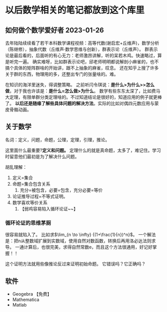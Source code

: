 以后数学相关的笔记都放到这个库里
=============================

## 如何做个数学爱好者 2023-01-26
去年陆陆续续看了若干本科数学课程视频：高等代数(谢启宏+丘维声)，数学分析（陈继修），抽象代数（丘维声·数学思维与创新），群表示论（丘维声）。
群表示论是最后看的，后面听的有心无力：老师激昂讲解，听的呆若木鸡。快速略过，算是听完一遍。
确实难呀，比如群表示论吧，邱老师明明都说解剖小麻雀的，也不搞个具体的矩阵群啥的开始讲，跟不上抽象的麻雀，叹息。
还在知乎上搜了许多关于群的东西，物理用的多，还整出专门的张量啥的。难。

在知识的海洋里迷失，得调整策略。
之前听闫令琪说：**是什么>为什么>>怎么做**，对于我也许该是：**是什么=怎么做>为什么**。
数学有些东东太深了，比如费马大定理，有限单群分类定理啥的。不过知道结论是很好的，知道应用的例子就更棒了。
**以后还是随缘了解些具体问题的解决方法**。实际的比如对偶四元数应用与蒙皮骨骼动画。

## 关于数学
名词：定义，问题，命题，公理，定理，引理，推论。

这里面什么最重要?**定义和问题。**
定理什么的就是真命题，太多了，难记住。学习时留意他们最初是为了解决什么问题。

胡乱理解：
1. 定义=集合
2. 命题=集合包含关系
   1. 充分=被包含，必要=包含，充分必要=等价
3. 论证推导过程=不等式证明。
4. 数学喜欢等价关系
   1. 【弱鸡容易陷入循环论证~~】

### 循环论证的思维茅厕
很容易就陷入了。
比如求$\lim_{n \to \infty} {(1+\frac{1}{n})^n}$。
一个解法是：把n从整数域扩展到实数域，使用自然对数函数，转换后再用洛必达法则求导。
一通计算后，也很完美，求得自然常数e，而且这个方法很通用，好记好掌握！！

这个证明方法就用些像推论反过来证明初始命题。
它错误吗？它正确吗？

## 软件
- Geogebra 【免费】
- Mathematica
- Matlab